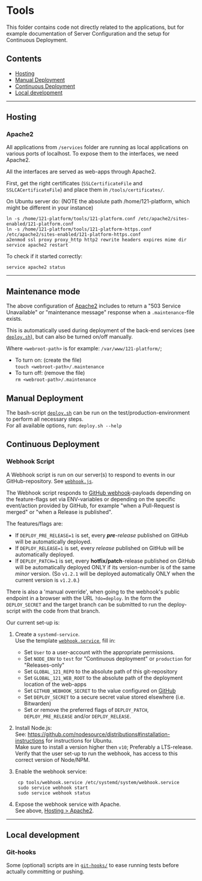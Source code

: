 # Tools

This folder contains code not directly related to the applications, but for example documentation of Server Configuration and the setup for Continuous Deployment.

## Contents

- [Hosting](#hosting)
- [Manual Deployment](#manual-deployment)
- [Continuous Deployment](#continuous-deployment)
- [Local development](#local-development)

---

## Hosting

### Apache2

All applications from `/services` folder are running as local applications on various ports of localhost. To expose them to the interfaces, we need Apache2.

All the interfaces are served as web-apps through Apache2.

First, get the right certificates (`SSLCertificateFile` and `SSLCACertificateFile`) and place them in `/tools/certificates/`.

On Ubuntu server do: (NOTE the absolute path /home/121-platform, which might be different in your instance)

    ln -s /home/121-platform/tools/121-platform.conf /etc/apache2/sites-enabled/121-platform.conf
    ln -s /home/121-platform/tools/121-platform-https.conf /etc/apache2/sites-enabled/121-platform-https.conf
    a2enmod ssl proxy proxy_http http2 rewrite headers expires mime dir
    service apache2 restart

To check if it started correctly:

    service apache2 status

---

## Maintenance mode

The above configuration of [Apache2](#apache2) includes to return a "503 Service Unavailable" or "maintenance message" response when a `.maintenance`-file exists.

This is automatically used during deployment of the back-end services (see [`deploy.sh`](./deploy.sh)), but can also be turned on/off manually.

Where `<webroot-path>` is for example: `/var/www/121-platform/`;

- To turn on: (create the file)  
  `touch <webroot-path>/.maintenance`
- To turn off: (remove the file)  
  `rm <webroot-path>/.maintenance`

## Manual Deployment

The bash-script [`deploy.sh`](./deploy.sh) can be run on the test/production-environment to perform all necessary steps.  
For all available options, run: `deploy.sh --help`

## Continuous Deployment

### Webhook Script

A Webhook script is run on our server(s) to respond to events in our GitHub-repository. See [`webhook.js`](webhook.js).

The Webhook script responds to [GitHub webhook](https://developer.github.com/webhooks/)-payloads depending on the feature-flags set via ENV-variables or depending on the specific event/action provided by GitHub, for example "when a Pull-Request is merged" or "when a Release is published".

The features/flags are:

- If `DEPLOY_PRE_RELEASE=1` is set, every _**pre**-release_ published on GitHub will be automatically deployed.
- If `DEPLOY_RELEASE=1` is set, every _release_ published on GitHub will be automatically deployed.
- If `DEPLOY_PATCH=1` is set, every **hotfix/patch**-release published on GitHub will be automatically deployed ONLY if its version-number is of the same _minor_ version. (So `v1.2.1` will be deployed automatically ONLY when the current version is `v1.2.0`.)

There is also a 'manual override', when going to the webhook's public endpoint in a browser with the URL `?do=deploy`. In the form the `DEPLOY_SECRET` and the target branch can be submitted to run the deploy-script with the code from that branch.

Our current set-up is:

1.  Create a `systemd-service`.  
    Use the template [`webhook.service`](webhook.service), fill in:

    - Set `User` to a user-account with the appropriate permissions.
    - Set `NODE_ENV` to `test` for "Continuous deployment" or `production` for "Releases-only"
    - Set `GLOBAL_121_REPO` to the absolute path of this git-repository
    - Set `GLOBAL_121_WEB_ROOT` to the absolute path of the deployment location of the web-apps
    - Set `GITHUB_WEBHOOK_SECRET` to the value configured on [GitHub](https://github.com/global-121/121-platform/settings/hooks)
    - Set `DEPLOY_SECRET` to a secure secret value stored elsewhere (i.e. Bitwarden)
    - Set or remove the preferred flags of `DEPLOY_PATCH`, `DEPLOY_PRE_RELEASE` and/or `DEPLOY_RELEASE`.

2.  Install Node.js:  
    See: <https://github.com/nodesource/distributions#installation-instructions> for instructions for Ubuntu.  
    Make sure to install a version higher then `v10`; Preferably a LTS-release.  
    Verify that the user set-up to run the webhook, has access to this correct version of Node/NPM.

3.  Enable the webhook service:

         cp tools/webhook.service /etc/systemd/system/webhook.service
         sudo service webhook start
         sudo service webhook status

4.  Expose the webhook service with Apache.  
    See above, [Hosting > Apache2](#apache2).

---

## Local development

### Git-hooks

Some (optional) scripts are in [`git-hooks/`](git-hooks/) to ease running tests before actually committing or pushing.
